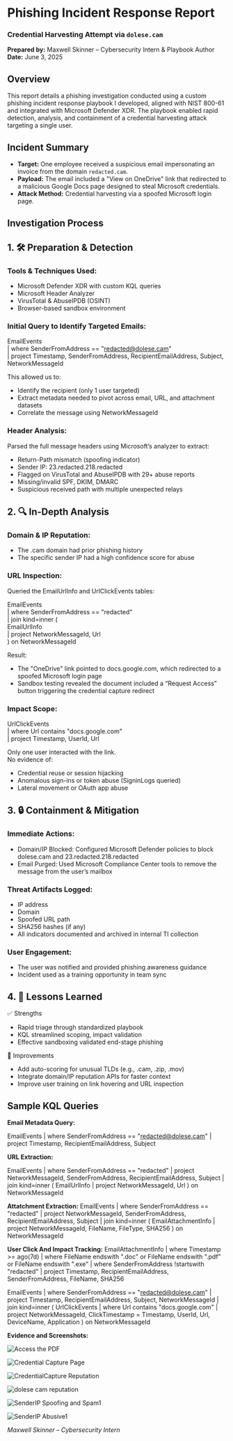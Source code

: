 
# Phishing Incident Response Report  
### Credential Harvesting Attempt via `dolese.cam`

**Prepared by:** Maxwell Skinner – Cybersecurity Intern & Playbook Author  
**Date:** June 3, 2025



## Overview

This report details a phishing investigation conducted using a custom phishing incident response playbook I developed, aligned with NIST 800-61 and integrated with Microsoft Defender XDR. The playbook enabled rapid detection, analysis, and containment of a credential harvesting attack targeting a single user.



## Incident Summary

- **Target:** One employee received a suspicious email impersonating an invoice from the domain `redacted.cam`.
- **Payload:** The email included a "View on OneDrive" link that redirected to a malicious Google Docs page designed to steal Microsoft credentials.
- **Attack Method:** Credential harvesting via a spoofed Microsoft login page.


## Investigation Process

## 1. 🛠 Preparation & Detection

### Tools & Techniques Used:
- Microsoft Defender XDR with custom KQL queries  
- Microsoft Header Analyzer  
- VirusTotal & AbuseIPDB (OSINT)  
- Browser-based sandbox environment  

### Initial Query to Identify Targeted Emails:
EmailEvents  
| where SenderFromAddress == "redacted@dolese.cam"  
| project Timestamp, SenderFromAddress, RecipientEmailAddress, Subject, NetworkMessageId

This allowed us to:  
- Identify the recipient (only 1 user targeted)  
- Extract metadata needed to pivot across email, URL, and attachment datasets  
- Correlate the message using NetworkMessageId  

### Header Analysis:
Parsed the full message headers using Microsoft’s analyzer to extract:  
- Return-Path mismatch (spoofing indicator)  
- Sender IP: 23.redacted.218.redacted  
- Flagged on VirusTotal and AbuseIPDB with 29+ abuse reports  
- Missing/invalid SPF, DKIM, DMARC  
- Suspicious received path with multiple unexpected relays  

## 2. 🔍 In-Depth Analysis

### Domain & IP Reputation:
- The .cam domain had prior phishing history  
- The specific sender IP had a high confidence score for abuse  

### URL Inspection:
Queried the EmailUrlInfo and UrlClickEvents tables:

EmailEvents  
| where SenderFromAddress == "redacted"  
| join kind=inner (  
    EmailUrlInfo  
    | project NetworkMessageId, Url  
) on NetworkMessageId

Result:  
- The "OneDrive" link pointed to docs.google.com, which redirected to a spoofed Microsoft login page  
- Sandbox testing revealed the document included a “Request Access” button triggering the credential capture redirect  

### Impact Scope:
UrlClickEvents  
| where Url contains "docs.google.com"  
| project Timestamp, UserId, Url

Only one user interacted with the link.  
No evidence of:  
- Credential reuse or session hijacking  
- Anomalous sign-ins or token abuse (SigninLogs queried)  
- Lateral movement or OAuth app abuse  

## 3. 🔒 Containment & Mitigation

### Immediate Actions:
- Domain/IP Blocked: Configured Microsoft Defender policies to block dolese.cam and 23.redacted.218.redacted  
- Email Purged: Used Microsoft Compliance Center tools to remove the message from the user’s mailbox  

### Threat Artifacts Logged:
- IP address  
- Domain  
- Spoofed URL path  
- SHA256 hashes (if any)  
- All indicators documented and archived in internal TI collection  

### User Engagement:
- The user was notified and provided phishing awareness guidance  
- Incident used as a training opportunity in team sync  

## 4. 🧠 Lessons Learned

✅ Strengths  
- Rapid triage through standardized playbook  
- KQL streamlined scoping, impact validation  
- Effective sandboxing validated end-stage phishing  

🔧 Improvements  
- Add auto-scoring for unusual TLDs (e.g., .cam, .zip, .mov)  
- Integrate domain/IP reputation APIs for faster context  
- Improve user training on link hovering and URL inspection  


## Sample KQL Queries


**Email Metadata Query:**

EmailEvents
| where SenderFromAddress == "redacted@dolese.cam"
| project Timestamp, RecipientEmailAddress, Subject


**URL Extraction:**

EmailEvents 
| where SenderFromAddress == "redacted" 
| project NetworkMessageId, SenderFromAddress, RecipientEmailAddress, 
Subject 
| join kind=inner ( 
EmailUrlInfo 
| project NetworkMessageId, Url 
) on NetworkMessageId 

**Attatchment Extraction:**
EmailEvents 
| where SenderFromAddress == "redacted" 
| project NetworkMessageId, SenderFromAddress, RecipientEmailAddress, 
Subject 
| join kind=inner ( 
EmailAttachmentInfo 
| project NetworkMessageId, FileName, FileType, SHA256 
) on NetworkMessageId

**User Click And Impact Tracking:**
EmailAttachmentInfo
| where Timestamp >= ago(7d)
| where FileName endswith ".doc" or FileName endswith ".pdf" or FileName endswith ".exe"
| where SenderFromAddress !startswith "redacted"
| project Timestamp, RecipientEmailAddress, SenderFromAddress, FileName, SHA256

EmailEvents
| where SenderFromAddress == "redacted@dolese.cam"
| project Timestamp, RecipientEmailAddress, Subject, NetworkMessageId
| join kind=inner (
    UrlClickEvents
    | where Url contains "docs.google.com"
    | project NetworkMessageId, ClickTimestamp = Timestamp, UserId, Url, DeviceName, Application
) on NetworkMessageId

**Evidence and Screenshots:**

![Access the PDF](https://github.com/user-attachments/assets/9f9308cf-3498-4449-9542-ec4818b655c2)

![Credential Capture Page](https://github.com/user-attachments/assets/f6cf6dbb-90bc-4fcc-aafd-29f8b71c8e5d)

![CredentialCapture Reputation](https://github.com/user-attachments/assets/ae88a7b4-eba0-49e7-aa4b-b002d1c824aa)

![dolese cam reputation](https://github.com/user-attachments/assets/9594871e-0141-4a55-b2d9-88e81c8fc4ab)


![SenderIP Spoofing and Spam1](https://github.com/user-attachments/assets/1bd31eb8-0a41-4642-a0d7-b71420aa3e82)

![SenderIP Abusive1](https://github.com/user-attachments/assets/86e55c3c-ddfe-48ae-b645-2feb2be394fa)

*Maxwell Skinner – Cybersecurity Intern*


